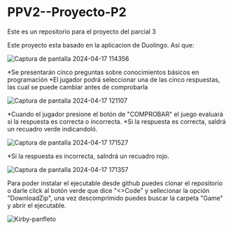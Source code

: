 # PPV2--Proyecto-P2
Este es un repositorio para el proyecto del parcial 3

Este proyecto esta basado en la aplicacion de Duolingo. Así que:

![Captura de pantalla 2024-04-17 114356](https://github.com/IsisVianey23/PPV2--Proyecto-P2/assets/157182718/7597df62-53a5-4324-839d-8cf41635cb2b)

*Se presentarán cinco preguntas sobre conocimientos básicos en programación
*El jugador podrá seleccionar una de las cinco respuestas, las cual se puede cambiar antes de comprobarla

![Captura de pantalla 2024-04-17 121107](https://github.com/IsisVianey23/PPV2--Proyecto-P2/assets/157182718/1b1d3c8c-ba29-4c38-bc3f-abf676c5d047)

*Cuando el jugador presione el botón de "COMPROBAR" el juego evaluará si la respuesta es correcta o incorrecta.
*Si la respuesta es correcta, saldrá un recuadro verde indicandoló.

![Captura de pantalla 2024-04-17 171527](https://github.com/IsisVianey23/PPV2--Proyecto-P2/assets/157182718/2781256d-976c-4282-81c4-a73b8bd40445)

*Sí la respuesta es incorrecta, salndrá un recuadro rojo.

![Captura de pantalla 2024-04-17 171357](https://github.com/IsisVianey23/PPV2--Proyecto-P2/assets/157182718/b2923b61-9dae-4cf6-81e5-d52f554b505d)

Para poder instalar el ejecutable desde github puedes clonar el repositorio o darle click al botón verde que dice "<>Code" y sellecionar la opción "DownloadZip", una vez descomprimido puedes buscar la carpeta "Game" y abrir el ejecutable.

![Kirby-panfleto](https://github.com/IsisVianey23/PPV2--Proyecto-P2/assets/157182718/0d7e339f-5144-4e9d-9024-6aafe16de780)


